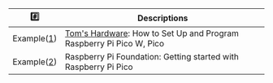

| :hash: |  Descriptions |
|-|-|
| Example([1](1)) | [Tom's Hardware](https://www.tomshardware.com/): How to Set Up and Program Raspberry Pi Pico W, Pico |
| Example([2](2)) | Raspberry Pi Foundation: Getting started with Raspberry Pi Pico |
